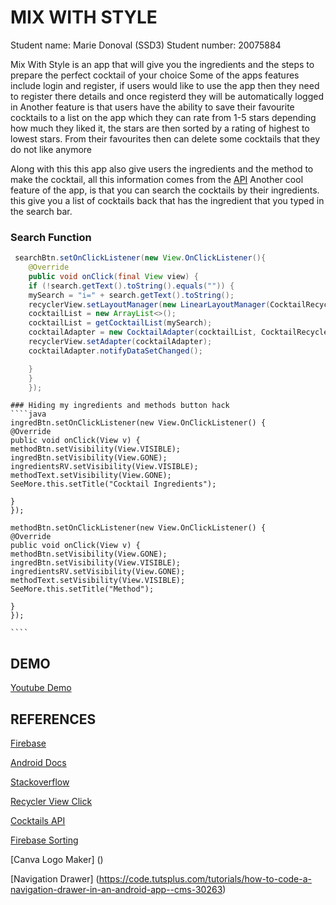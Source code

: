 # MIX WITH STYLE
Student name: Marie Donoval (SSD3)
Student number: 20075884

Mix With Style is an app that will give you the
ingredients and the steps to prepare the perfect cocktail
of your choice
    Some of the apps features include login and register, if users would like to use the app then they need
    to register there details and once registerd they will be automatically logged in
Another feature is that users have the ability to save their favourite cocktails to a list on the app
which they can rate from 1-5 stars depending how much they liked it, the stars are then sorted by a rating of highest to lowest stars.
    From their favourites then can delete some cocktails that they do not like anymore

Along with this this app also give users the ingredients and the method to make the cocktail, all this information comes from the [API](https://www.thecocktaildb.com/api.php)
Another cool feature of the app, is that you can search the cocktails by their ingredients.
    this give you a list of cocktails back that has the ingredient that you typed in the search bar.

### Search Function
````java
 searchBtn.setOnClickListener(new View.OnClickListener(){
    @Override
    public void onClick(final View view) {
    if (!search.getText().toString().equals("")) {
    mySearch = "i=" + search.getText().toString();
    recyclerView.setLayoutManager(new LinearLayoutManager(CocktailRecyclerView.this));
    cocktailList = new ArrayList<>();
    cocktailList = getCocktailList(mySearch);
    cocktailAdapter = new CocktailAdapter(cocktailList, CocktailRecyclerView.this);
    recyclerView.setAdapter(cocktailAdapter);
    cocktailAdapter.notifyDataSetChanged();

    }
    }
    });
````
    ### Hiding my ingredients and methods button hack
    ````java
    ingredBtn.setOnClickListener(new View.OnClickListener() {
    @Override
    public void onClick(View v) {
    methodBtn.setVisibility(View.VISIBLE);
    ingredBtn.setVisibility(View.GONE);
    ingredientsRV.setVisibility(View.VISIBLE);
    methodText.setVisibility(View.GONE);
    SeeMore.this.setTitle("Cocktail Ingredients");

    }
    });

    methodBtn.setOnClickListener(new View.OnClickListener() {
    @Override
    public void onClick(View v) {
    methodBtn.setVisibility(View.GONE);
    ingredBtn.setVisibility(View.VISIBLE);
    ingredientsRV.setVisibility(View.GONE);
    methodText.setVisibility(View.VISIBLE);
    SeeMore.this.setTitle("Method");

    }
    });

    ````












## DEMO
[Youtube Demo](https://youtu.be/9cAR3IYOUOc)

## REFERENCES

[Firebase](https://console.firebase.google.com/u/0/project/mixwithstyle-ea35d/database/mixwithstyle-ea35d/data)

[Android Docs](https://developer.android.com/docs)

[Stackoverflow](https://stackoverflow.com/)

[Recycler View Click](https://www.youtube.com/watch?v=ZXoGG2XTjzU)

[Cocktails API](https://www.thecocktaildb.com/api.php)

[Firebase Sorting](https://stackoverflow.com/questions/40198291/how-to-sort-by-children-key-value-in-firebase)

[Canva Logo Maker] ()

[Navigation Drawer] (https://code.tutsplus.com/tutorials/how-to-code-a-navigation-drawer-in-an-android-app--cms-30263)
